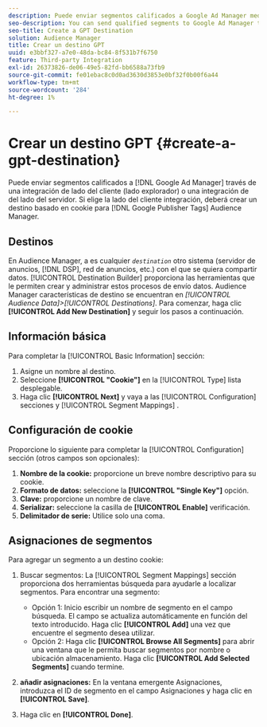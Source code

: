 ```yaml
---
description: Puede enviar segmentos calificados a Google Ad Manager mediante una integración de lado del cliente o de explorador del lado del servidor. Si elige la integración lado del cliente, debe crear un destino basado en cookie para las etiquetas de editor de Google en Audience Manager.
seo-description: You can send qualified segments to Google Ad Manager through a client-side (browser-side) integration, or a server-side integration. If you choose the client-side integration, you must create a cookie-based destination for Google Publisher Tags in Audience Manager.
seo-title: Create a GPT Destination
solution: Audience Manager
title: Crear un destino GPT
uuid: e3bbf327-a7e0-48da-bc84-8f531b7f6750
feature: Third-party Integration
exl-id: 26373826-de06-49e5-82fd-bb6588a73fb9
source-git-commit: fe01ebac8c0d0ad3630d3853e0bf32f0b00f6a44
workflow-type: tm+mt
source-wordcount: '284'
ht-degree: 1%

---
```


# Crear un destino GPT {#create-a-gpt-destination}

Puede enviar segmentos calificados a [!DNL Google Ad Manager] través de una integración de lado del cliente (lado explorador) o una integración de del lado del servidor. Si elige la lado del cliente integración, deberá crear un destino basado en cookie para [!DNL Google Publisher Tags] Audience Manager.

## Destinos

En Audience Manager, a es cualquier *`destination`* otro sistema (servidor de anuncios, [!DNL DSP], red de anuncios, etc.) con el que se quiera compartir datos. [!UICONTROL Destination Builder] proporciona las herramientas que le permiten crear y administrar estos procesos de envío datos. Audience Manager características de destino se encuentran en *[!UICONTROL Audience Data]>[!UICONTROL Destinations]*. Para comenzar, haga clic **[!UICONTROL Add New Destination]** y seguir los pasos a continuación.

## Información básica

Para completar la [!UICONTROL Basic Information] sección:

1. Asigne un nombre al destino.
1. Seleccione **[!UICONTROL "Cookie"]** en la [!UICONTROL Type] lista desplegable.
1. Haga clic **[!UICONTROL Next]** y vaya a las [!UICONTROL Configuration] secciones y [!UICONTROL Segment Mappings] .

## Configuración de cookie

Proporcione lo siguiente para completar la [!UICONTROL Configuration] sección (otros campos son opcionales):

1. **Nombre de la cookie:** proporcione un breve nombre descriptivo para su cookie.
1. **Formato de datos:** seleccione la **[!UICONTROL "Single Key"]** opción.
1. **Clave:** proporcione un nombre de clave.
1. **Serializar:** seleccione la casilla de **[!UICONTROL Enable]** verificación.
1. **Delimitador de serie:** Utilice solo una coma.

## Asignaciones de segmentos

Para agregar un segmento a un destino cookie:

1. Buscar segmentos: La [!UICONTROL Segment Mappings] sección proporciona dos herramientas búsqueda para ayudarle a localizar segmentos. Para encontrar una segmento:

   * Opción 1: Inicio escribir un nombre de segmento en el campo búsqueda. El campo se actualiza automáticamente en función del texto introducido. Haga clic **[!UICONTROL Add]** una vez que encuentre el segmento desea utilizar.
   * Opción 2: Haga clic **[!UICONTROL Browse All Segments]** para abrir una ventana que le permita buscar segmentos por nombre o ubicación almacenamiento. Haga clic **[!UICONTROL Add Selected Segments]** cuando termine.

1. **añadir asignaciones:** En la ventana emergente Asignaciones, introduzca el ID de segmento en el campo Asignaciones y haga clic en **[!UICONTROL Save]**.

1. Haga clic en **[!UICONTROL Done]**.
